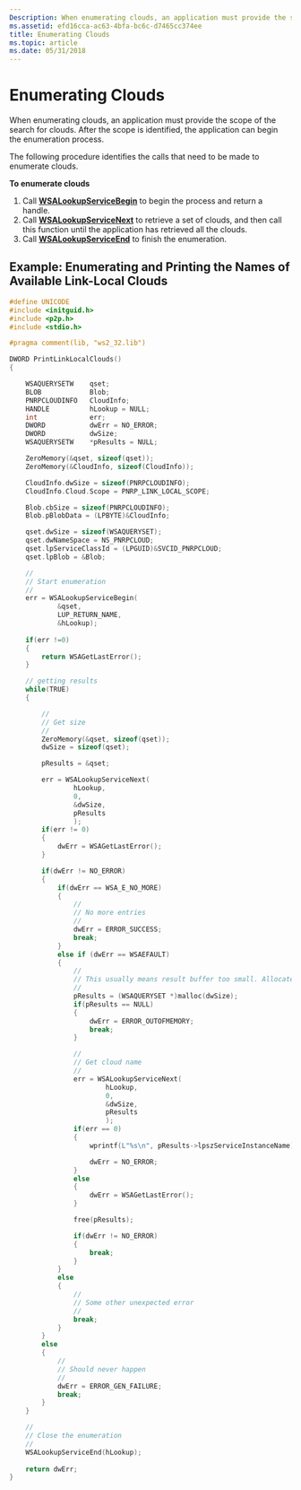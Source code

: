 ```yaml
---
Description: When enumerating clouds, an application must provide the scope of the search for clouds. After the scope is identified, the application can begin the enumeration process.
ms.assetid: efd16cca-ac63-4bfa-bc6c-d7465cc374ee
title: Enumerating Clouds
ms.topic: article
ms.date: 05/31/2018
---
```


# Enumerating Clouds

When enumerating clouds, an application must provide the scope of the search for clouds. After the scope is identified, the application can begin the enumeration process.

The following procedure identifies the calls that need to be made to enumerate clouds.

**To enumerate clouds**

1.  Call [**WSALookupServiceBegin**](pnrp-and-wsalookupservicebegin.md) to begin the process and return a handle.
2.  Call [**WSALookupServiceNext**](pnrp-and-wsalookupservicenext.md) to retrieve a set of clouds, and then call this function until the application has retrieved all the clouds.
3.  Call [**WSALookupServiceEnd**](pnrp-and-wsalookupserviceend.md) to finish the enumeration.

## Example: Enumerating and Printing the Names of Available Link-Local Clouds


```C++
#define UNICODE
#include <initguid.h>
#include <p2p.h>
#include <stdio.h>

#pragma comment(lib, "ws2_32.lib")

DWORD PrintLinkLocalClouds()
{

    WSAQUERYSETW    qset;
    BLOB            Blob;
    PNRPCLOUDINFO   CloudInfo;
    HANDLE          hLookup = NULL;
    int             err;
    DWORD           dwErr = NO_ERROR;
    DWORD           dwSize;
    WSAQUERYSETW    *pResults = NULL;

    ZeroMemory(&qset, sizeof(qset));
    ZeroMemory(&CloudInfo, sizeof(CloudInfo));

    CloudInfo.dwSize = sizeof(PNRPCLOUDINFO);
    CloudInfo.Cloud.Scope = PNRP_LINK_LOCAL_SCOPE;

    Blob.cbSize = sizeof(PNRPCLOUDINFO);
    Blob.pBlobData = (LPBYTE)&CloudInfo;

    qset.dwSize = sizeof(WSAQUERYSET);
    qset.dwNameSpace = NS_PNRPCLOUD;
    qset.lpServiceClassId = (LPGUID)&SVCID_PNRPCLOUD;
    qset.lpBlob = &Blob;

    //
    // Start enumeration
    //
    err = WSALookupServiceBegin(
            &qset,
            LUP_RETURN_NAME,
            &hLookup);
                
    if(err !=0)
    {
        return WSAGetLastError();
    }

    // getting results
    while(TRUE)
    {

        //
        // Get size
        //
        ZeroMemory(&qset, sizeof(qset));
        dwSize = sizeof(qset);

        pResults = &qset;

        err = WSALookupServiceNext(
                hLookup,
                0,
                &dwSize,
                pResults
                );
        if(err != 0)
        {
            dwErr = WSAGetLastError();
        }

        if(dwErr != NO_ERROR)
        {
            if(dwErr == WSA_E_NO_MORE)
            {
                //
                // No more entries
                //
                dwErr = ERROR_SUCCESS;
                break;
            }
            else if (dwErr == WSAEFAULT)
            {
                //
                // This usually means result buffer too small. Allocate space
                //
                pResults = (WSAQUERYSET *)malloc(dwSize);
                if(pResults == NULL)
                {
                    dwErr = ERROR_OUTOFMEMORY;
                    break;
                }

                //
                // Get cloud name
                //
                err = WSALookupServiceNext(
                        hLookup,
                        0,
                        &dwSize,
                        pResults
                        );
                if(err == 0)
                {
                    wprintf(L"%s\n", pResults->lpszServiceInstanceName);

                    dwErr = NO_ERROR;
                }
                else
                {
                    dwErr = WSAGetLastError();
                }

                free(pResults);

                if(dwErr != NO_ERROR)
                {
                    break;
                }
            }
            else
            {
                //
                // Some other unexpected error
                //
                break;
            }
        }
        else
        {
            //
            // Should never happen
            //
            dwErr = ERROR_GEN_FAILURE;
            break;
        }
    }

    //
    // Close the enumeration
    //
    WSALookupServiceEnd(hLookup);
                
    return dwErr;
}
```



 

 



